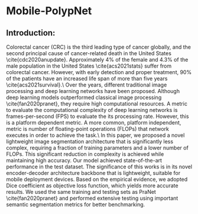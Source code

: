# Mobile-PolypNet
## Introduction:
Colorectal cancer (CRC) is the third leading type of cancer globally, and the second principal cause of cancer-related death in the United States \cite{cdc2020anupdate}. Approximately 4\% of the female and 4.3\% of the male population in the United States \cite{acs2021stats} suffer from colorectal cancer. However, with early detection and proper treatment, 90\% of the patients have an increased life span of more than five years \cite{acs2021survival}.\\
Over the years, different traditional image processing and deep learning networks have been proposed. Although deep learning models outperformed classical image processing \cite{fan2020pranet}, they require high computational resources. A  metric to evaluate the computational complexity of deep learning networks is  frames-per-second (FPS) to evaluate the its processing rate. However, this is a platform dependent metric. A more common, platform independent, metric  is number of floating-point operations (FLOPs) that network executes in order to achieve the task.\\
In this paper, we proposed a novel lightweight image segmentation architecture that is significantly less complex, requiring a fraction of training parameters and a lower number of FLOPs. This significant reduction in complexity is achieved while maintaining high accuracy. Our model achieved state-of-the-art performance in the test dataset. The significance of this works is in its novel encoder-decoder architecture backbone that is lightweight, suitable for mobile deployment devices. Based on the empirical evidence, we adopted  Dice coefficient as objective loss function, which yields more accurate results. We used the same training and testing sets as PraNet \cite{fan2020pranet} and performed extensive testing using important semantic segmentation metrics for better benchmarking.
